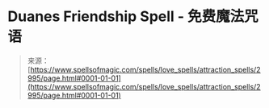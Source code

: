 <!--yml

category: 未分类

date: 2024-06-12 18:36:43

-->

# Duanes Friendship Spell - 免费魔法咒语

> 来源：[https://www.spellsofmagic.com/spells/love_spells/attraction_spells/2995/page.html#0001-01-01](https://www.spellsofmagic.com/spells/love_spells/attraction_spells/2995/page.html#0001-01-01)
